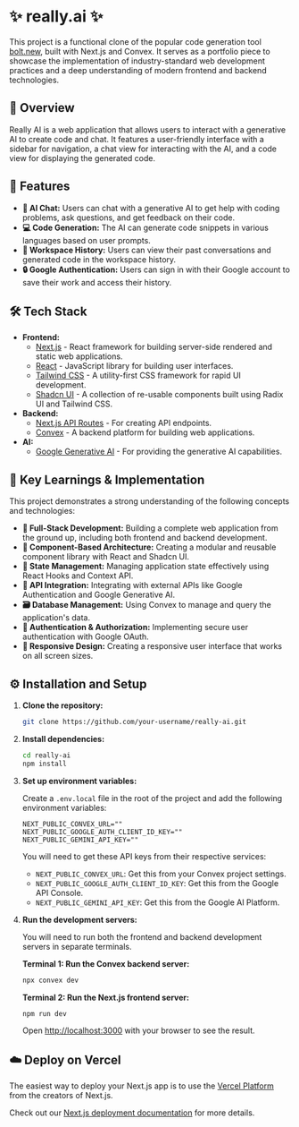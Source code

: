 # ✨ really.ai ✨

This project is a functional clone of the popular code generation tool [bolt.new](https://bolt.new), built with Next.js and Convex. It serves as a portfolio piece to showcase the implementation of industry-standard web development practices and a deep understanding of modern frontend and backend technologies.

## 📝 Overview

Really AI is a web application that allows users to interact with a generative AI to create code and chat. It features a user-friendly interface with a sidebar for navigation, a chat view for interacting with the AI, and a code view for displaying the generated code.

## 🌟 Features

*   **🤖 AI Chat:** Users can chat with a generative AI to get help with coding problems, ask questions, and get feedback on their code.
*   **💻 Code Generation:** The AI can generate code snippets in various languages based on user prompts.
*   **📜 Workspace History:** Users can view their past conversations and generated code in the workspace history.
*   **🔒 Google Authentication:** Users can sign in with their Google account to save their work and access their history.

## 🛠️ Tech Stack

*   **Frontend:**
    *   [Next.js](https://nextjs.org/) - React framework for building server-side rendered and static web applications.
    *   [React](https://reactjs.org/) - JavaScript library for building user interfaces.
    *   [Tailwind CSS](https://tailwindcss.com/) - A utility-first CSS framework for rapid UI development.
    *   [Shadcn UI](https://ui.shadcn.com/) - A collection of re-usable components built using Radix UI and Tailwind CSS.
*   **Backend:**
    *   [Next.js API Routes](https://nextjs.org/docs/api-routes/introduction) - For creating API endpoints.
    *   [Convex](https://www.convex.dev/) - A backend platform for building web applications.
*   **AI:**
    *   [Google Generative AI](https://ai.google/) - For providing the generative AI capabilities.

## 🧠 Key Learnings & Implementation

This project demonstrates a strong understanding of the following concepts and technologies:

*   **🚀 Full-Stack Development:** Building a complete web application from the ground up, including both frontend and backend development.
*   **🧱 Component-Based Architecture:** Creating a modular and reusable component library with React and Shadcn UI.
*   **🔄 State Management:** Managing application state effectively using React Hooks and Context API.
*   **🔌 API Integration:** Integrating with external APIs like Google Authentication and Google Generative AI.
*   **🗃️ Database Management:** Using Convex to manage and query the application's data.
*   **🔐 Authentication & Authorization:** Implementing secure user authentication with Google OAuth.
*   **📱 Responsive Design:** Creating a responsive user interface that works on all screen sizes.

## ⚙️ Installation and Setup

1.  **Clone the repository:**

    ```bash
    git clone https://github.com/your-username/really-ai.git
    ```

2.  **Install dependencies:**

    ```bash
    cd really-ai
    npm install
    ```

3.  **Set up environment variables:**

    Create a `.env.local` file in the root of the project and add the following environment variables:

    ```
    NEXT_PUBLIC_CONVEX_URL=""
    NEXT_PUBLIC_GOOGLE_AUTH_CLIENT_ID_KEY=""
    NEXT_PUBLIC_GEMINI_API_KEY=""
    ```

    You will need to get these API keys from their respective services:

    *   `NEXT_PUBLIC_CONVEX_URL`: Get this from your Convex project settings.
    *   `NEXT_PUBLIC_GOOGLE_AUTH_CLIENT_ID_KEY`: Get this from the Google API Console.
    *   `NEXT_PUBLIC_GEMINI_API_KEY`: Get this from the Google AI Platform.

4.  **Run the development servers:**

    You will need to run both the frontend and backend development servers in separate terminals.

    **Terminal 1: Run the Convex backend server:**
    ```bash
    npx convex dev
    ```

    **Terminal 2: Run the Next.js frontend server:**
    ```bash
    npm run dev
    ```

    Open [http://localhost:3000](http://localhost:3000) with your browser to see the result.

## ☁️ Deploy on Vercel

The easiest way to deploy your Next.js app is to use the [Vercel Platform](https://vercel.com/new?utm_medium=default-template&filter=next.js&utm_source=create-next-app&utm_campaign=create-next-app-readme) from the creators of Next.js.

Check out our [Next.js deployment documentation](https://nextjs.org/docs/app/building-your-application/deploying) for more details.
